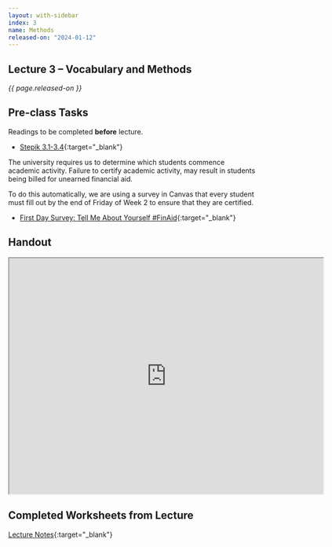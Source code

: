 ```yaml
---
layout: with-sidebar
index: 3
name: Methods
released-on: "2024-01-12"
---
```


## Lecture 3 – Vocabulary and Methods

_{{ page.released-on }}_

## Pre-class Tasks

Readings to be completed **before** lecture.

- [Stepik 3.1-3.4](https://stepik.org/lesson/559662/step/1?unit=553722){:target="_blank"}

The university requires us to determine which students commence academic activity. Failure to certify academic activity, may result in students being billed for unearned financial aid.

To do this automatically, we are using a survey in Canvas that every student must fill out by the end of Friday of Week 2
to ensure that they are certified.
- [First Day Survey: Tell Me About Yourself #FinAid](https://canvas.ucsd.edu/courses/51655/quizzes/160215){:target="_blank"} 

## Handout

<iframe src="https://drive.google.com/file/d/13KJHL47RD0Zzxe2MYgpQ8L_Q-qrAMsHG/preview" width="640" height="480" allow="autoplay"></iframe>

## Completed Worksheets from Lecture

[Lecture Notes](https://drive.google.com/drive/folders/1vmWJlc2AeWqbLOJVyUO5ho0G-lc_ZmUN?usp=sharing){:target="_blank"}